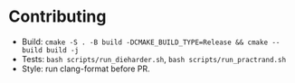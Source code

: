 # Contributing
- Build: `cmake -S . -B build -DCMAKE_BUILD_TYPE=Release && cmake --build build -j`
- Tests: `bash scripts/run_dieharder.sh`, `bash scripts/run_practrand.sh`
- Style: run clang-format before PR.
